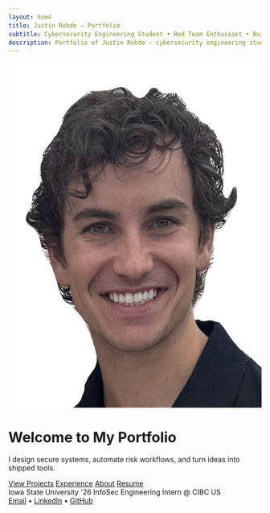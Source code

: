 ```yaml
---
layout: home
title: Justin Rohde — Portfolio
subtitle: Cybersecurity Engineering Student • Red Team Enthusiast • Builder
description: Portfolio of Justin Rohde — cybersecurity engineering student, red teaming enthusiast, builder of systems & tools.
---
```


<div class="hero">
  <img src="/assets/images/HEADSHOT.JPG" alt="Justin Rohde" class="profile-photo">
  <h1>Welcome to My Portfolio</h1>
  <p class="lead">I design secure systems, automate risk workflows, and turn ideas into shipped tools.</p>
  <div class="cta-row">
    <a class="btn btn-primary" href="/projects/">View Projects</a>
    <a class="btn btn-secondary" href="/experience/">Experience</a>
    <a class="btn btn-tertiary" href="/about/">About</a>
    <a class="btn btn-quaternary" href="/resume/">Resume</a>
  </div>
  <div class="meta">
    <span>Iowa State University '26</span>
    <span>InfoSec Engineering Intern @ CIBC US</span>
  </div>
  <div class="contact">
    <a href="mailto:Jrohde23@iastate.edu">Email</a>
    •
    <a href="https://www.linkedin.com/in/justin-rohde-150703228/">LinkedIn</a>
    •
    <a href="https://github.com/jrohde23">GitHub</a>
  </div>
</div>

